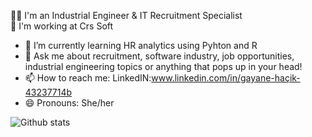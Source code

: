 
👩‍💻 I'm an Industrial Engineer & IT Recruitment Specialist
<br>
💼 I'm working at Crs Soft
<br>

- 🌱 I’m currently learning HR analytics using Pyhton and R
- 💬 Ask me about recruitment, software industry, job opportunities, industrial engineering topics or anything that pops up in your head!
- 📫 How to reach me: LinkedIN:www.linkedin.com/in/gayane-haçik-43237714b
- 😄 Pronouns: She/her

![Github stats](https://github-readme-stats.vercel.app/api?username=gayanehacik&theme=highcontrast&show_icons=true&count_private=true)

